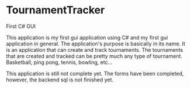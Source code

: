 # TournamentTracker
First C# GUI

This application is my first gui application using C# and my first gui application in general. 
The application's purpose is basically in its name. It is an application that can create and track tournaments. 
The tournaments that are created and tracked can be pretty much any type of tournament. 
Basketball, ping pong, tennis, bowling, etc...

This application is still not complete yet. The forms have been completed, however, the backend sql is not finished yet.
